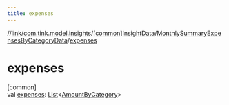 ```yaml
---
title: expenses
---
```

//[link](../../../../index.html)/[com.tink.model.insights](../../index.html)/[[common]InsightData](../index.html)/[MonthlySummaryExpensesByCategoryData](index.html)/[expenses](expenses.html)



# expenses



[common]\
val [expenses](expenses.html): [List](https://kotlinlang.org/api/latest/jvm/stdlib/kotlin.collections/-list/index.html)&lt;[AmountByCategory](../../../com.tink.model.relations/[common]-amount-by-category/index.html)&gt;




